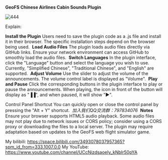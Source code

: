 **GeoFS Chinese Airlines Cabin Sounds Plugin**

![444](https://github.com/user-attachments/assets/7ccadb60-c74f-4e0c-86e0-ad69bc8a0df9)

Explain:

**Install the Plugin**
Users need to save the plugin code as a .js file and install it in their browser. The specific installation steps depend on the browser being used.
﻿
**Load Audio Files**
The plugin loads audio files directly via GitHub links. Ensure your network environment can access GitHub to smoothly load the audio files.
﻿
**Switch Languages**
In the plugin interface, click the "Language" button and select the language you wish to use. Currently, "Simplified Chinese", "Traditional Chinese", and "English" are supported.
﻿
**Adjust Volume**
Use the slider to adjust the volume of the announcements. The volume control label is displayed as "Volume".
﻿
**Play and Pause**
Click the corresponding buttons in the plugin interface to play or pause the announcements. When playing, the icon in front of the button will display as "▐▐", and when paused, it will show "▶".

Control Panel Shortcut
You can quickly open or close the control panel by pressing the "Alt + Y" shortcut.
﻿
*加入我们QQ交流群：797834076*
﻿
**Notes**
Ensure your browser supports HTML5 audio playback.
Some audio files may not play due to network issues or CORS policy; consider using a CORS proxy or downloading the files to a local server.
The plugin may require adaptation based on updates to the GeoFS web flight simulator game.


My bilibili: https://space.bilibili.com/3493078037957365?spm_id_from=333.1007.0.0
My YouTube: https://www.youtube.com/channel/UCcNizdsaoeIy_kNbIr50pYA

